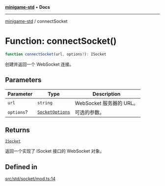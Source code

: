 [**minigame-std**](../README.md) • **Docs**

***

[minigame-std](../README.md) / connectSocket

# Function: connectSocket()

```ts
function connectSocket(url, options?): ISocket
```

创建并返回一个 WebSocket 连接。

## Parameters

| Parameter | Type | Description |
| ------ | ------ | ------ |
| `url` | `string` | WebSocket 服务器的 URL。 |
| `options`? | [`SocketOptions`](../type-aliases/SocketOptions.md) | 可选的参数。 |

## Returns

[`ISocket`](../interfaces/ISocket.md)

返回一个实现了 ISocket 接口的 WebSocket 对象。

## Defined in

[src/std/socket/mod.ts:14](https://github.com/JiangJie/minigame-std/blob/d842b492eda479274cfeb38a06f4c4255b5493bc/src/std/socket/mod.ts#L14)

